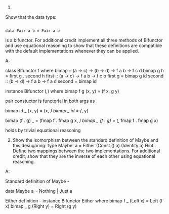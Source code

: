 1.
Show that the data type:
```

data Pair a b = Pair a b

```
is a bifunctor. For additional credit implement all three methods
of Bifunctor and use equational reasoning to show that
these definitions are compatible with the default implementations
whenever they can be applied.

A:

class Bifunctor f where
  bimap :: (a -> c) -> (b -> d) -> f a b -> f c d
  bimap g h = first g . second h
  first :: (a -> c) -> f a b -> f c b
  first g = bimap g id
  second :: (b -> d) -> f a b -> f a d
  second = bimap id

instance Bifunctor (,) where
  bimap f g (x, y) = (f x, g y)

pair constuctor is functorial in both args as

bimap id _ (x, y) = (x, _)
bimap _ id = (_, y)

bimap (f . g) _ = (fmap f . fmap g x, _)
bimap _ (f . g) = (_, fmap f . fmap g x)

holds by trivial equational reasoning

2. Show the isomorphism between the standard definition of Maybe
and this desugaring:
type Maybe' a = Either (Const () a) (Identity a)
Hint: Define two mappings between the two implementations.
For additional credit, show that they are the inverse of each other
using equational reasoning.

A:

Standard definition of Maybe -

data Maybe a = Nothing | Just a

Either definition -
instance Bifunctor Either where
  bimap f _ (Left x) = Left (f x)
  bimap _ g (Right y) = Right (g y)


